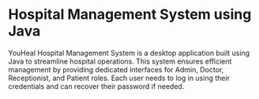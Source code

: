 # Hospital Management System using Java
YouHeal Hospital Management System is a desktop application built using Java to streamline hospital operations. This system ensures efficient management by providing dedicated interfaces for Admin, Doctor, Receptionist, and Patient roles. Each user needs to log in using their credentials and can recover their password if needed.
